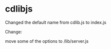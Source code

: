 # cdlibjs  

Changed the default name from cdlib.js to index.js

Change:

move some of the options to /lib/server.js